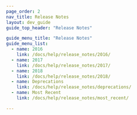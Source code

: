 ```yaml
---
page_order: 2
nav_title: Release Notes
layout: dev_guide
guide_top_header: "Release Notes"

guide_menu_title: "Release Notes"
guide_menu_list:
  - name: 2016
    link: /docs/help/release_notes/2016/
  - name: 2017
    link: /docs/help/release_notes/2017/
  - name: 2018
    link: /docs/help/release_notes/2018/
  - name: Deprecations
    link: /docs/help/release_notes/deprecations/
  - name: Most Recent
    link: /docs/help/release_notes/most_recent/

---
```


